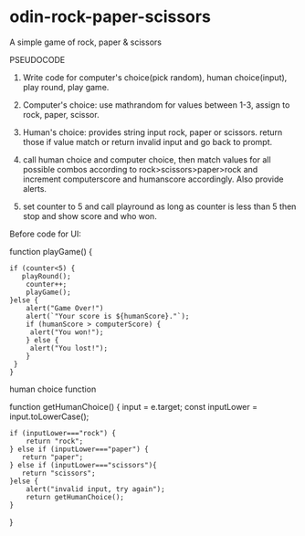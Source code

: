 # odin-rock-paper-scissors
A simple game of rock, paper & scissors

PSEUDOCODE

1. Write code for computer's choice(pick random), human choice(input), play round, play game.

2. Computer's choice: use mathrandom for values between 1-3, assign to rock, paper, scissor. 

3. Human's choice: provides string input rock, paper or scissors. return those if value match or return invalid input and go back to prompt. 

4. call human choice and computer choice, then match values for all possible combos according to rock>scissors>paper>rock and increment computerscore and humanscore accordingly. Also provide alerts.

5. set counter to 5 and call playround as long as counter is  less than 5 then stop and show score and who won. 


Before code for UI: 


function playGame() {

    if (counter<5) {
       playRound();
        counter++;
        playGame();
    }else {
        alert("Game Over!")
        alert(`"Your score is ${humanScore}."`);
        if (humanScore > computerScore) {
         alert("You won!");
        } else {
         alert("You lost!");
        }
     }
    }

human choice function

function getHumanChoice() {
    input = e.target;
    const inputLower = input.toLowerCase();
    
    if (inputLower==="rock") {
        return "rock";
    } else if (inputLower==="paper") {
       return "paper";
    } else if (inputLower==="scissors"){
       return "scissors";
    }else {
        alert("invalid input, try again");
        return getHumanChoice();
    }

}   

